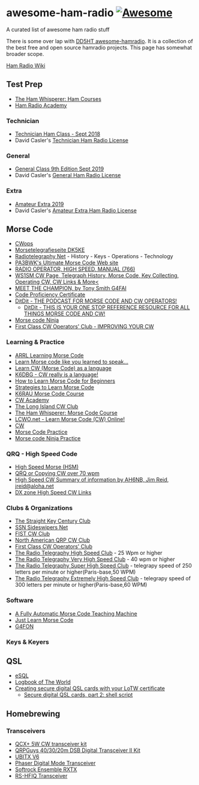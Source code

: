 # awesome-ham-radio [![Awesome](https://awesome.re/badge.svg)](https://awesome.re)
A curated list of awesome ham radio stuff

There is some over lap with [DD5HT awesome-hamradio](https://github.com/DD5HT/awesome-hamradio).
It is a collection of the best free and open source hamradio projects.
This page has somewhat broader scope.

[Ham Radio Wiki](https://radio.fandom.com/)

## Test Prep

* [The Ham Whisperer: Ham Courses](http://www.hamwhisperer.com/p/ham-courses.html)
* [Ham Radio Academy](https://hamradioacademy.com/)


### Technician

* [Technician Ham Class - Sept 2018](https://www.youtube.com/playlist?list=PLZ_9BZQ8gpzjSuF-nExJHAXhzrf_NnYfH)
* David Casler's [Technician Ham Radio License](https://www.youtube.com/playlist?list=PL07A7D1C9D7BF7F48)

### General

* [General Class 9th Edition Sept 2019](https://www.youtube.com/playlist?list=PLZ_9BZQ8gpziLtp4t55A9G6k2s4faOBcK)
* David Casler's [General Ham Radio License](https://www.youtube.com/playlist?list=PL0R9jy9LZw_35KimLiSIOH0YdNtCeYcRe)

### Extra

* [Amateur Extra 2019](https://www.youtube.com/playlist?list=PLZ_9BZQ8gpzjFPHhqSCORMKYS0YEos16I)
* David Casler's [Amateur Extra Ham Radio License](https://www.youtube.com/playlist?list=PL0R9jy9LZw_3CHCH-5A8faeIA-H3e4ZNC)

## Morse Code

* [CWops](https://cwops.org/)
* [Morsetelegrafieseite DK5KE](https://www.qsl.net/dk5ke/)
* [Radiotelegraphy Net](http://www.radiotelegraphy.net/) - History - Keys - Operations - Technology
* [PA3BWK's Ultimate Morse Code Web site](http://morsecode.nl/)
* [RADIO OPERATOR, HIGH SPEED, MANUAL (766)](https://militaryyearbookproject.com/references/old-mos-codes/wwii-era/army-wwii-codes/communications/radio-operator-high-speed-manual-766)
* [WS1SM CW Page, Telegraph History, Morse Code, Key Collecting, Operating CW, CW Links & More<](http://www.ws1sm.com/CW-Page.html)
* [MEET THE CHAMPION, by Tony Smith G4FAI](http://www.telegraph-office.com/pages/turner.html)
* [Code Proficiency Certificate](http://www.arrl.org/code-proficiency-certificate)
* [DitDit - THE PODCAST FOR MORSE CODE AND CW OPERATORS!](https://www.ditdit.fm/)
   * [DitDit - THIS IS YOUR ONE STOP REFERENCE RESOURCE FOR ALL THINGS MORSE CODE AND CW!](https://www.ditdit.fm/resources)
* [Morse code Ninja](https://morsecode.ninja/)
* [First Class CW Operators' Club - IMPROVING YOUR CW](https://g4foc.org/Improving-Your-CW)

### Learning & Practice

* [ARRL Learning Morse Code](http://www.arrl.org/learning-morse-code)
* [Learn Morse code like you learned to speak…](https://morsedx.com/)
* [Learn CW (Morse Code) as a language](https://w6rec.com/learn-morse-code/)
* [K6DBG - CW really is a language!](http://cw.dimebank.com/cak/k6dbg/k6dbg_cw.html)
* [How to Learn Morse Code for Beginners](https://www.dxzone.com/morse-code-learn-guide/)
* [Strategies to Learn Morse Code](https://www.thoughtco.com/how-to-learn-morse-code-4158345)
* [K6RAU Morse Code Course](https://www.podomatic.com/podcasts/k6rau)
* [CW Academy](https://cwops.org/cw-academy/)
* [The Long Island CW Club](https://longislandcwclub.org/)
* [The Ham Whisperer: Morse Code Course](http://www.hamwhisperer.com/p/morse-code-course.html)
* [LCWO.net - Learn Morse Code (CW) Online!](https://lcwo.net/)
* [CW](https://www.qsl.net/n4nss/cw.htm)
* [Morse Code Practice](http://aa9pw.com/morsecode/)
* [Morse code Ninja Practice](https://morsecode.ninja/practice/index.html)

### QRQ - High Speed Code

* [High Speed Morse (HSM) ](https://www.eham.net/article/41222)
* [QRQ or Copying CW over 70 wpm](https://sites.google.com/site/tomw4bqf/copyingcwover70wpm)
* [High Speed CW Summary of information by AH6NB, Jim Reid, jreid@aloha.net](https://www.qth.com/ka9fox/high_speed_cw.txt)
* [DX zone High Speed CW Links](https://www.dxzone.com/catalog/Operating_Modes/Morse_code/High_Speed_CW/)

### Clubs & Organizations

* [The Straight Key Century Club](http://www.skccgroup.com/)
* [SSN Sideswipers Net](http://www.sideswipernet.org/)
* [FIST CW Club](http://www.fists.org/)
* [North American QRP CW Club](http://naqcc.info/)
* [First Class CW Operators' Club](https://g4foc.org/)
* [The Radio Telegraphy High Speed Club](http://morsecode.nl/hsc%20club.html) - 25 Wpm or higher
* [The Radio Telegraphy Very High Speed Club](http://morsecode.nl/vhsc%20club.html) - 40 wpm or higher
* [The Radio Telegraphy Super High Speed Club](http://morsecode.nl/shsc%20club.html) -  telegrapy speed of 250 letters
per minute or higher(Paris-base,50 WPM)
* [The Radio Telegraphy Extremely High Speed Club](http://morsecode.nl/ehsc%20club.html) - telegrapy speed of 300 letters
per minute or higher(Paris-base,60 WPM)

### Software

* [A Fully Automatic Morse Code Teaching Machine](http://c2.com/morse/)
* [Just Learn Morse Code](http://www.justlearnmorsecode.com/)
* [G4FON](http://www.g4fon.net/)

### Keys & Keyers




## QSL

* [eSQL](https://www.eqsl.cc/qslcard/Index.cfm)
* [Logbook of The World](http://www.arrl.org/logbook-of-the-world)
* [Creating secure digital QSL cards with your LoTW certificate](https://scruss.com/blog/2011/10/09/creating-secure-digital-qsl-cards-with-your-lotw-certificate/)
    * [Secure digital QSL cards, part 2: shell script](https://scruss.com/blog/2011/10/15/secure-digital-qsl-cards-part-2-shell-script/)
 

## Homebrewing

### Transceivers

* [QCX+ 5W CW transceiver kit](https://www.qrp-labs.com/qcxp.html)
* [QRPGuys 40/30/20m DSB Digital Transceiver II Kit](https://qrpguys.com/qrpguys-dsb-digital-transceiver2)
* [UBITX V6](https://www.hfsignals.com/index.php/ubitx-v6/)
* [Phaser Digital Mode Transceiver](https://midnightdesignsolutions.com/phaser/)
* [Softrock Ensemble RXTX](http://www.wb5rvz.org/ensemble_rxtx/)
* [RS-HFIQ Transceiver](https://sites.google.com/site/rshfiqtransceiver/)

